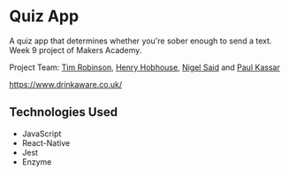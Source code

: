 # Quiz App
A quiz app that determines whether you're sober enough to send a text.  Week 9 project of Makers Academy.

Project Team: [Tim Robinson](https://github.com/TimRobinson1), [Henry Hobhouse](https://github.com/henryhobhouse), [Nigel Said](https://github.com/ns-winter) and [Paul Kassar](https://github.com/pkassar)


https://www.drinkaware.co.uk/

## Technologies Used
* JavaScript
* React-Native
* Jest
* Enzyme
